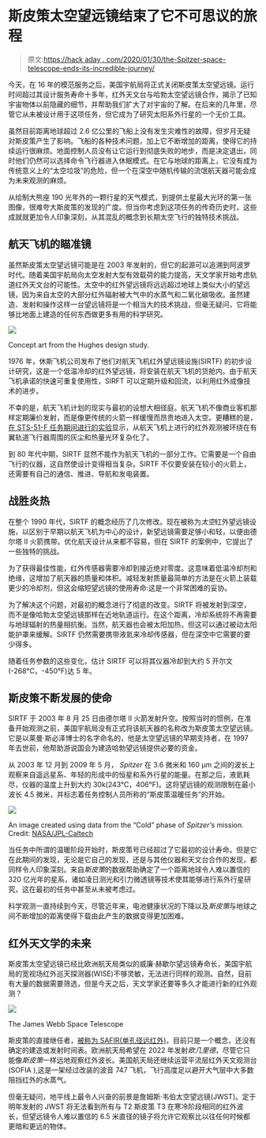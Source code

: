 # 斯皮策太空望远镜结束了它不可思议的旅程

> 原文:[https://hack aday . com/2020/01/30/the-Spitzer-space-telescope-ends-its-incredible-journey/](https://hackaday.com/2020/01/30/the-spitzer-space-telescope-ends-its-incredible-journey/)

今天，在 16 年的模范服务之后，美国宇航局将正式关闭斯皮策太空望远镜。运行时间超过其设计服务寿命十多年，红外天文台与哈勃太空望远镜合作，揭示了已知宇宙物体以前隐藏的细节，并帮助我们扩大了对宇宙的了解。在后来的几年里，尽管它从未被设计用于这项任务，但它成为了研究太阳系外行星的一个无价工具。

虽然目前距离地球超过 2.6 亿公里的飞船上没有发生灾难性的故障，但岁月无疑对斯皮策产生了影响。飞船的各种技术问题，加上它不断增加的距离，使得它的持续运行很麻烦。地面控制人员没有让它运行到彻底失败的地步，而是决定退出，同时他们仍然可以选择命令飞行器进入休眠模式。在它与地球的距离上，它没有成为传统意义上的“太空垃圾”的危险，但一个在深空中随机传输的流氓航天器可能会成为未来观测的麻烦。

从绘制大熊座 190 光年外的一颗行星的天气模式，到提供土星最大光环的第一张图像，很难夸大斯皮策的发现的广度。但当你考虑到这项任务的传奇历史时，这些成就就更加令人印象深刻，从其混乱的概念到长期太空飞行的独特技术挑战。

## 航天飞机的瞄准镜

虽然斯皮策太空望远镜可能是在 2003 年发射的，但它的起源可以追溯到阿波罗时代。随着美国宇航局向太空发射大型有效载荷的能力提高，天文学家开始考虑轨道红外天文台的可能性。太空中的红外望远镜将远远超过地球上类似大小的望远镜，因为来自太空的大部分红外辐射被大气中的水蒸气和二氧化碳吸收。虽然建造、发射和操作这样一台望远镜将是一个相当大的技术挑战，但毫无疑问，它将能够比地面上建造的任何东西做更多有用的科学研究。

[![](../Images/96e78aa982c1dda2dc28022f644b1be1.png)](https://hackaday.com/wp-content/uploads/2020/01/spitzer_shuttle.jpg)

Concept art from the Hughes design study.

1976 年，休斯飞机公司发布了他们对航天飞机红外望远镜设施(SIRTF) 的初步设计研究，这是一个低温冷却的红外望远镜，将安装在航天飞机的货舱内。由于航天飞机承诺的快速可重复使用性，SIRFT 可以定期升级和回流，以利用红外成像技术的进步。

不幸的是，航天飞机计划的现实与最初的设想大相径庭。航天飞机不像商业客机那样定期廉价发射，而是像更传统的火箭一样缓慢而昂贵地进入太空。更糟糕的是，[在 STS-51-F 任务期间进行的实验](https://en.wikipedia.org/wiki/STS-51-F)显示，从航天飞机上进行的红外观测被环绕在有翼轨道飞行器周围的灰尘和热量光环复杂化了。

到 80 年代中期，SIRTF 显然不能作为航天飞机的一部分工作。它需要是一个自由飞行的仪器，这自然使设计变得相当复杂。SIRTF 不仅要安装在较小的火箭上，还需要有自己的通信、推进、导航和发电装置。

## 战胜炎热

在整个 1990 年代，SIRTF 的概念经历了几次修改。现在被称为*太空*红外望远镜设施，以区别于早期以航天飞机为中心的设计，新望远镜需要足够小和轻，以便由德尔塔 II 火箭携带。优化航天设计从来都不容易，但在 SIRTF 的案例中，它提出了一些独特的挑战。

为了获得最佳性能，红外传感器需要冷却到接近绝对零度。这意味着低温冷却剂和绝缘，这增加了航天器的质量和体积。减轻发射质量最简单的方法是在火箭上装载更少的冷却剂，但这会缩短望远镜的使用寿命:这是一个非常困难的妥协。

为了解决这个问题，对最初的概念进行了彻底的改变。SIRTF 将被发射到深空，而不是像哈勃太空望远镜那样在近地轨道运行。在这个距离，冷却系统将不再需要与地球辐射的热量相抗衡。当然，航天器也会被太阳加热，但这可以通过被动太阳能护罩来缓解。SIRTF 仍然需要携带液氦来冷却传感器，但在深空中它需要的要少得多。

随着任务参数的这些变化，估计 SIRTF 可以将其仪器冷却到大约 5 开尔文(-268°C，-450°F)达 5 年。

## 斯皮策不断发展的使命

SIRTF 于 2003 年 8 月 25 日由德尔塔 II 火箭发射升空。按照当时的惯例，在准备开始观测之前，美国宇航局没有正式将该航天器的名称改为斯皮策太空望远镜。它是以莱曼·斯必泽博士的名字命名的，他是太空望远镜的早期支持者，在 1997 年去世前，他帮助游说国会为建造哈勃望远镜提供必要的资金。

从 2003 年 12 月到 2009 年 5 月， *Spitzer* 在 3.6 微米和 160 μm 之间的波长上观察来自遥远星系、年轻的形成中的恒星和系外行星的能量。在那之后，液氦耗尽，仪器的温度上升到大约 30k(243°C，406°F)。这将望远镜的观测限制在最小波长 4.5 微米，并标志着任务控制人员所称的“斯皮策温暖任务”的开始。

[![](../Images/c676e866a092d42b4a5b5169aefb9ac0.png)](https://hackaday.com/wp-content/uploads/2020/01/spitzer_observation.jpg)

An image created using data from the “Cold” phase of *Spitzer’s* mission. Credit: [NASA/JPL-Caltech](https://www.jpl.nasa.gov/spaceimages/details.php?id=PIA23126)

当任务中所谓的温暖阶段开始时，斯皮策号已经超过了它最初的设计寿命。但是它在此期间的发现，无论是它自己的发现，还是与其他仪器和天文台合作的发现，都同样令人印象深刻。来自*斯皮策*的数据帮助确定了一个距离地球令人难以置信的 320 亿光年的星系，诸如凌日测光和引力微透镜等技术使其能够进行系外行星研究，这在最初的任务中甚至从未被考虑过。

科学观测一直持续到今天，尽管近年来，电池健康状况的下降以及*斯皮策*与地球之间不断增加的距离使得下载由此产生的数据变得更加困难。

## 红外天文学的未来

斯皮策太空望远镜已经比欧洲航天局类似的威廉·赫歇尔望远镜寿命长，美国宇航局的宽视场红外巡天探测器(WISE)不够灵敏，无法进行同样的观测。自然，目前有大量的数据需要筛选，但是今天之后，天文学家还要等多久才能进行新的红外观测？

[![](../Images/e03b0328f5eb7697f41c554a9ab0f277.png)](https://hackaday.com/wp-content/uploads/2020/01/spitzer_jwst.jpg)

The James Webb Space Telescope

斯皮策的直接继任者，[被称为 SAFIR(单孔径远红外)](https://safir.jpl.nasa.gov/)，目前只是一个概念，还没有确定的建造或发射时间表。欧洲航天局希望在 2022 年发射*欧几里德*，尽管它只能像*斯皮策*一样远地观察红外波长。美国航天局还继续运营平流层红外天文观测台(SOFIA ),这是一架经过改装的波音 747 飞机，飞行高度足以避开大气层中大多数阻挡红外的水蒸气。

但毫无疑问，地平线上最令人兴奋的前景是詹姆斯·韦伯太空望远镜(JWST)。定于明年发射的 JWST 将无法看到所有与 T2 斯皮策 T3 在寒冷阶段相同的红外波长，但望远镜令人难以置信的 6.5 米直径的镜子将允许它观察比以往任何时候都更暗和更远的物体。